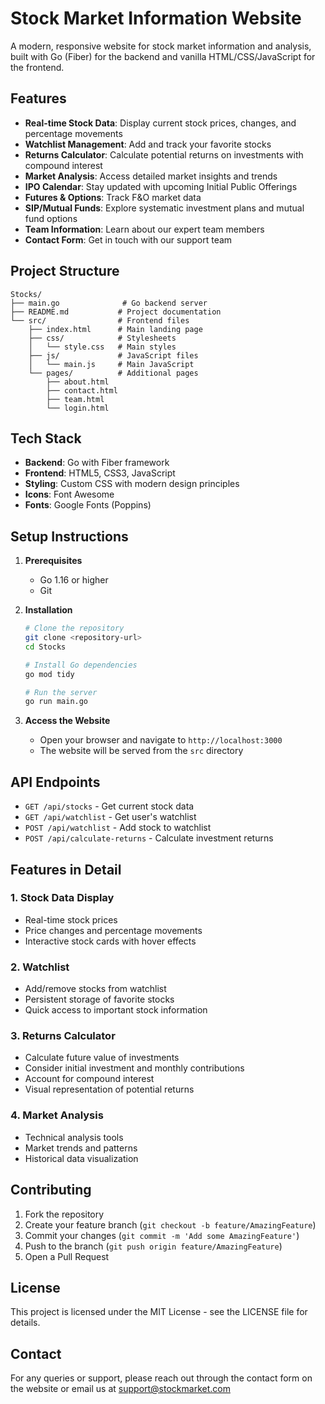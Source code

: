 # Stock Market Information Website

A modern, responsive website for stock market information and analysis, built with Go (Fiber) for the backend and vanilla HTML/CSS/JavaScript for the frontend.

## Features

- **Real-time Stock Data**: Display current stock prices, changes, and percentage movements
- **Watchlist Management**: Add and track your favorite stocks
- **Returns Calculator**: Calculate potential returns on investments with compound interest
- **Market Analysis**: Access detailed market insights and trends
- **IPO Calendar**: Stay updated with upcoming Initial Public Offerings
- **Futures & Options**: Track F&O market data
- **SIP/Mutual Funds**: Explore systematic investment plans and mutual fund options
- **Team Information**: Learn about our expert team members
- **Contact Form**: Get in touch with our support team

## Project Structure

```
Stocks/
├── main.go              # Go backend server
├── README.md           # Project documentation
└── src/                # Frontend files
    ├── index.html      # Main landing page
    ├── css/            # Stylesheets
    │   └── style.css   # Main styles
    ├── js/             # JavaScript files
    │   └── main.js     # Main JavaScript
    └── pages/          # Additional pages
        ├── about.html
        ├── contact.html
        ├── team.html
        └── login.html
```

## Tech Stack

- **Backend**: Go with Fiber framework
- **Frontend**: HTML5, CSS3, JavaScript
- **Styling**: Custom CSS with modern design principles
- **Icons**: Font Awesome
- **Fonts**: Google Fonts (Poppins)

## Setup Instructions

1. **Prerequisites**
   - Go 1.16 or higher
   - Git

2. **Installation**
   ```bash
   # Clone the repository
   git clone <repository-url>
   cd Stocks

   # Install Go dependencies
   go mod tidy

   # Run the server
   go run main.go
   ```

3. **Access the Website**
   - Open your browser and navigate to `http://localhost:3000`
   - The website will be served from the `src` directory

## API Endpoints

- `GET /api/stocks` - Get current stock data
- `GET /api/watchlist` - Get user's watchlist
- `POST /api/watchlist` - Add stock to watchlist
- `POST /api/calculate-returns` - Calculate investment returns

## Features in Detail

### 1. Stock Data Display
- Real-time stock prices
- Price changes and percentage movements
- Interactive stock cards with hover effects

### 2. Watchlist
- Add/remove stocks from watchlist
- Persistent storage of favorite stocks
- Quick access to important stock information

### 3. Returns Calculator
- Calculate future value of investments
- Consider initial investment and monthly contributions
- Account for compound interest
- Visual representation of potential returns

### 4. Market Analysis
- Technical analysis tools
- Market trends and patterns
- Historical data visualization

## Contributing

1. Fork the repository
2. Create your feature branch (`git checkout -b feature/AmazingFeature`)
3. Commit your changes (`git commit -m 'Add some AmazingFeature'`)
4. Push to the branch (`git push origin feature/AmazingFeature`)
5. Open a Pull Request

## License

This project is licensed under the MIT License - see the LICENSE file for details.

## Contact

For any queries or support, please reach out through the contact form on the website or email us at support@stockmarket.com 
